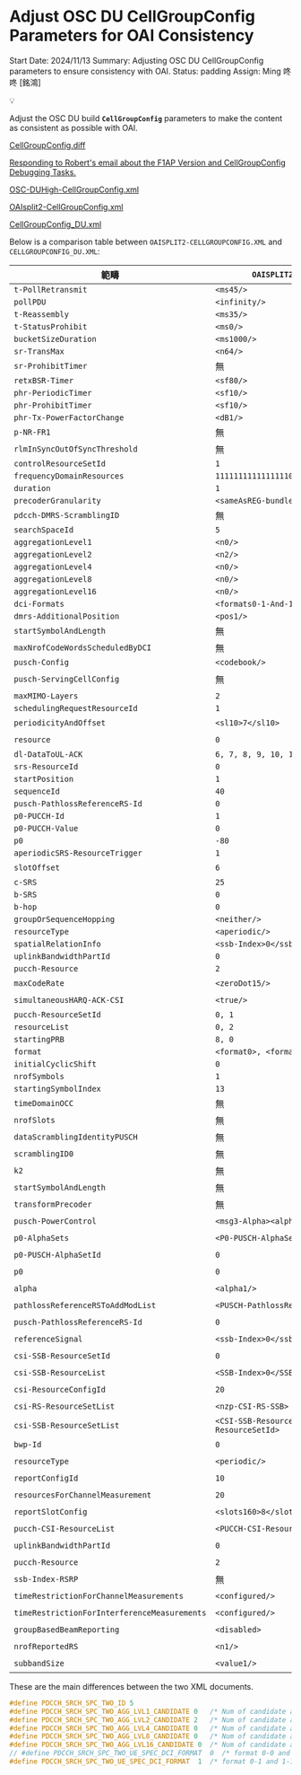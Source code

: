 # Adjust OSC DU CellGroupConfig Parameters for OAI Consistency

Start Date: 2024/11/13
Summary: Adjusting OSC DU CellGroupConfig parameters to ensure consistency with OAI.
Status: padding
Assign: Ming 咚咚 [銘鴻]

<aside>
💡

Adjust the OSC DU build **`CellGroupConfig`** parameters to make the content as consistent as possible with OAI.

</aside>

[CellGroupConfig.diff](CellGroupConfig.diff)

[Responding to Robert's email about the F1AP Version and CellGroupConfig Debugging Tasks.](Responding%20to%20Robert's%20email%20about%20the%20F1AP%20Versio%2013510098314380fe87bee342af7f4c08.md) 

[OSC-DUHigh-CellGroupConfig.xml](OSC-DUHigh-CellGroupConfig.xml)

[OAIsplit2-CellGroupConfig.xml](OAIsplit2-CellGroupConfig%201.xml)

[CellGroupConfig_DU.xml](CellGroupConfig_DU.xml)

Below is a comparison table between `OAISPLIT2-CELLGROUPCONFIG.XML` and `CELLGROUPCONFIG_DU.XML`:

| 範疇 | `OAISPLIT2-CELLGROUPCONFIG.XML` | `CELLGROUPCONFIG_DU.XML` |
| --- | --- | --- |
| `t-PollRetransmit` | `<ms45/>` | `<ms45/>` |
| `pollPDU` | `<infinity/>` | `<p4/>` |
| `t-Reassembly` | `<ms35/>` | `<ms40/>` |
| `t-StatusProhibit` | `<ms0/>` | `<ms35/>` |
| `bucketSizeDuration` | `<ms1000/>` | `<ms150/>` |
| `sr-TransMax` | `<n64/>` | `<n16/>` |
| `sr-ProhibitTimer` | 無 | `<ms32/>` |
| `retxBSR-Timer` | `<sf80/>` | `<sf320/>` |
| `phr-PeriodicTimer` | `<sf10/>` | `<infinity/>` |
| `phr-ProhibitTimer` | `<sf10/>` | `<sf0/>` |
| `phr-Tx-PowerFactorChange` | `<dB1/>` | `<infinity/>` |
| `p-NR-FR1` | 無 | `0` |
| `rlmInSyncOutOfSyncThreshold` | 無 | `<n1/>` |
| `controlResourceSetId` | `1` | `1` |
| `frequencyDomainResources` | `111111111111111100000000000000000000000000000` | `000000000111100000000000000000000000000000000` |
| `duration` | `1` | `2` |
| `precoderGranularity` | `<sameAsREG-bundle/>` | `<allContiguousRBs/>` |
| `pdcch-DMRS-ScramblingID` | 無 | `1` |
| `searchSpaceId` | `5` | `2` |
| `aggregationLevel1` | `<n0/>` | `<n8/>` |
| `aggregationLevel2` | `<n2/>` | `<n8/>` |
| `aggregationLevel4` | `<n0/>` | `<n4/>` |
| `aggregationLevel8` | `<n0/>` | `<n2/>` |
| `aggregationLevel16` | `<n0/>` | `<n1/>` |
| `dci-Formats` | `<formats0-1-And-1-1/>` | `<formats0-0-And-1-0/>` |
| `dmrs-AdditionalPosition` | `<pos1/>` | `<pos0/>` |
| `startSymbolAndLength` | 無 | `40` |
| `maxNrofCodeWordsScheduledByDCI` | 無 | `<n1/>` |
| `pusch-Config` | `<codebook/>` | `<disabled/>` |
| `pusch-ServingCellConfig` | 無 | `<processingType2Enabled><false/></processingType2Enabled>` |
| `maxMIMO-Layers` | `2` | `1` |
| `schedulingRequestResourceId` | `1` | `1` |
| `periodicityAndOffset` | `<sl10>7</sl10>` | 無 |
| `resource` | `0` | 無 |
| `dl-DataToUL-ACK` | `6, 7, 8, 9, 10, 11, 12, 13` | `1, 2` |
| `srs-ResourceId` | `0` | `1` |
| `startPosition` | `1` | `0` |
| `sequenceId` | `40` | `0` |
| `pusch-PathlossReferenceRS-Id` | `0` | `1` |
| `p0-PUCCH-Id` | `1` | `1` |
| `p0-PUCCH-Value` | `0` | `0` |
| `p0` | `-80` | `0` |
| `aperiodicSRS-ResourceTrigger` | `1` | `1` |
| `slotOffset` | `6` | 無 |
| `c-SRS` | `25` | `0` |
| `b-SRS` | `0` | `0` |
| `b-hop` | `0` | `0` |
| `groupOrSequenceHopping` | `<neither/>` | `<neither/>` |
| `resourceType` | `<aperiodic/>` | `<aperiodic/>` |
| `spatialRelationInfo` | `<ssb-Index>0</ssb-Index>` | `<ssb-Index>0</ssb-Index>` |
| `uplinkBandwidthPartId` | `0` | `0` |
| `pucch-Resource` | `2` | `1` |
| `maxCodeRate` | `<zeroDot15/>` | 無 |
| `simultaneousHARQ-ACK-CSI` | `<true/>` | 無 |
| `pucch-ResourceSetId` | `0, 1` | `1` |
| `resourceList` | `0, 2` | `1` |
| `startingPRB` | `8, 0` | `0` |
| `format` | `<format0>, <format2>` | `<format1>` |
| `initialCyclicShift` | `0` | `0` |
| `nrofSymbols` | `1` | `4` |
| `startingSymbolIndex` | `13` | `0` |
| `timeDomainOCC` | 無 | `0` |
| `nrofSlots` | 無 | `<n4/>` |
| `dataScramblingIdentityPUSCH` | 無 | `1` |
| `scramblingID0` | 無 | `1` |
| `k2` | 無 | `4, 6` |
| `startSymbolAndLength` | 無 | `41` |
| `transformPrecoder` | 無 | `<disabled/>` |
| `pusch-PowerControl` | `<msg3-Alpha><alpha1/></msg3-Alpha>` | 無 |
| `p0-AlphaSets` | `<P0-PUSCH-AlphaSet>` | 無 |
| `p0-PUSCH-AlphaSetId` | `0` | 無 |
| `p0` | `0` | 無 |
| `alpha` | `<alpha1/>` | 無 |
| `pathlossReferenceRSToAddModList` | `<PUSCH-PathlossReferenceRS>` | 無 |
| `pusch-PathlossReferenceRS-Id` | `0` | 無 |
| `referenceSignal` | `<ssb-Index>0</ssb-Index>` | 無 |
| `csi-SSB-ResourceSetId` | `0` | 無 |
| `csi-SSB-ResourceList` | `<SSB-Index>0</SSB-Index>` | 無 |
| `csi-ResourceConfigId` | `20` | 無 |
| `csi-RS-ResourceSetList` | `<nzp-CSI-RS-SSB>` | 無 |
| `csi-SSB-ResourceSetList` | `<CSI-SSB-ResourceSetId>0</CSI-SSB-ResourceSetId>` | 無 |
| `bwp-Id` | `0` | 無 |
| `resourceType` | `<periodic/>` | 無 |
| `reportConfigId` | `10` | 無 |
| `resourcesForChannelMeasurement` | `20` | 無 |
| `reportSlotConfig` | `<slots160>8</slots160>` | 無 |
| `pucch-CSI-ResourceList` | `<PUCCH-CSI-Resource>` | 無 |
| `uplinkBandwidthPartId` | `0` | 無 |
| `pucch-Resource` | `2` | 無 |
| `ssb-Index-RSRP` | 無 | 無 |
| `timeRestrictionForChannelMeasurements` | `<configured/>` | 無 |
| `timeRestrictionForInterferenceMeasurements` | `<configured/>` | 無 |
| `groupBasedBeamReporting` | `<disabled>` | 無 |
| `nrofReportedRS` | `<n1/>` | 無 |
| `subbandSize` | `<value1/>` | 無 |

These are the main differences between the two XML documents.

```c
#define PDCCH_SRCH_SPC_TWO_ID 5
#define PDCCH_SRCH_SPC_TWO_AGG_LVL1_CANDIDATE 0   /* Num of candidate at aggregation level 1 */
#define PDCCH_SRCH_SPC_TWO_AGG_LVL2_CANDIDATE 2   /* Num of candidate at aggregation level 2 */
#define PDCCH_SRCH_SPC_TWO_AGG_LVL4_CANDIDATE 0   /* Num of candidate at aggregation level 4 */
#define PDCCH_SRCH_SPC_TWO_AGG_LVL8_CANDIDATE 0   /* Num of candidate at aggregation level 8 */
#define PDCCH_SRCH_SPC_TWO_AGG_LVL16_CANDIDATE 0  /* Num of candidate at aggregation level 16 */
// #define PDCCH_SRCH_SPC_TWO_UE_SPEC_DCI_FORMAT  0  /* format 0-0 and 1-0 */
#define PDCCH_SRCH_SPC_TWO_UE_SPEC_DCI_FORMAT  1  /* format 0-1 and 1-1 */
```